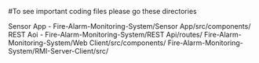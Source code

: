 #To see important coding files please go these directories

Sensor App - Fire-Alarm-Monitoring-System/Sensor App/src/components/
REST Aoi - Fire-Alarm-Monitoring-System/REST Api/routes/
Fire-Alarm-Monitoring-System/Web Client/src/components/
Fire-Alarm-Monitoring-System/RMI-Server-Client/src/
